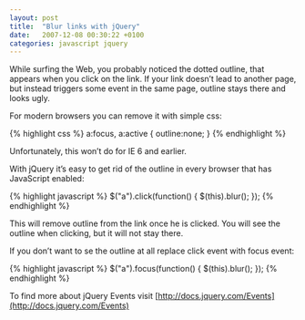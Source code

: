 ```yaml
---
layout: post
title:  "Blur links with jQuery"
date:   2007-12-08 00:30:22 +0100
categories: javascript jquery
---
```


While surfing the Web, you probably noticed the dotted outline, that appears when you click on the link. If your link doesn’t lead to another page, but instead triggers some event in the same page, outline stays there and looks ugly.

For modern browsers you can remove it with simple css:

{% highlight css %}
a:focus, a:active {
  outline:none;
}
{% endhighlight %}

Unfortunately, this won’t do for IE 6 and earlier.

With jQuery it’s easy to get rid of the outline in every browser that has JavaScript enabled:

{% highlight javascript %}
$("a").click(function() {
  $(this).blur();
});
{% endhighlight %}

This will remove outline from the link once he is clicked. You will see the outline when clicking, but it will not stay there.

If you don’t want to se the outline at all replace click event with focus event:

{% highlight javascript %}
$("a").focus(function() {
  $(this).blur();
});
{% endhighlight %}

To find more about jQuery Events visit [http://docs.jquery.com/Events](http://docs.jquery.com/Events)
